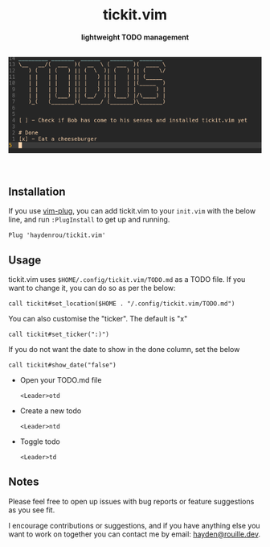 <div align="center">
  <h1>tickit.vim</h1>
  <strong>lightweight TODO management</strong>
</div>

<br>

![tickit.vim example](https://github.com/haydenrou/tickit.vim/blob/master/screenshots/tickitvim.png?raw=true)

<br>

## Installation
If you use [vim-plug](https://github.com/junegunn/vim-plug), you can add tickit.vim to your `init.vim` with the below line, and run `:PlugInstall` to get up and running.
```vim
Plug 'haydenrou/tickit.vim'
```

## Usage
tickit.vim uses `$HOME/.config/tickit.vim/TODO.md` as a TODO file. If you want to change it, you can do so as per the below:
```vim
call tickit#set_location($HOME . "/.config/tickit.vim/TODO.md")
```
You can also customise the "ticker". The default is "x"
```vim
call tickit#set_ticker(":)")
```
If you do not want the date to show in the done column, set the below
```vim
call tickit#show_date("false")
```

- Open your TODO.md file
    ```vim
    <Leader>otd
    ```
- Create a new todo
    ```vim
    <Leader>ntd
    ```
- Toggle todo
    ```vim
    <Leader>td
    ```

## Notes
Please feel free to open up issues with bug reports or feature suggestions as you see fit.

I encourage contributions or suggestions, and if you have anything else you want to work on together you can contact me by email: <hayden@rouille.dev>.

